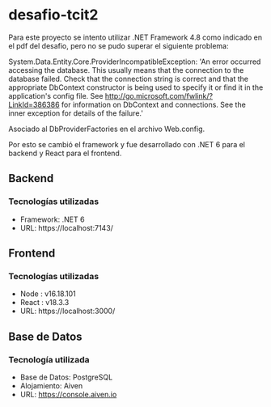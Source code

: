 # desafio-tcit2

Para este proyecto se intento utilizar .NET Framework 4.8 como indicado en el pdf del desafio, pero no se pudo superar el siguiente problema:

System.Data.Entity.Core.ProviderIncompatibleException: 'An error occurred accessing the database. This usually means that the connection to the database failed. Check that the connection string is correct and that the appropriate DbContext constructor is being used to specify it or find it in the application's config file. See http://go.microsoft.com/fwlink/?LinkId=386386 for information on DbContext and connections. See the inner exception for details of the failure.'

Asociado al DbProviderFactories en el archivo Web.config.

Por esto se cambió el framework y fue desarrollado con .NET 6 para el backend y React para el frontend.

## Backend

### Tecnologías utilizadas
- Framework: .NET 6
- URL: https://localhost:7143/

## Frontend

### Tecnologías utilizadas
- Node : v16.18.101
- React : v18.3.3
- URL: https://localhost:3000/

## Base de Datos

### Tecnología utilizada
- Base de Datos: PostgreSQL
- Alojamiento: Aiven
- URL: https://console.aiven.io
